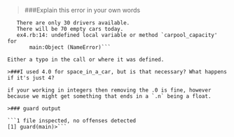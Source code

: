 >###Explain this error in your own words
```There are 100 cars available.
   There are only 30 drivers available.
   There will be 70 empty cars today.
   ex4.rb:14: undefined local variable or method `carpool_capacity' for
       main:Object (NameError)```
       
Either a typo in the call or where it was defined.

>###I used 4.0 for space_in_a_car, but is that necessary? What happens if it's just 4?

if your working in integers then removing the .0 is fine, however because we might get something that ends in a `.n` being a float.

>### guard output

```1 file inspected, no offenses detected
[1] guard(main)>```

